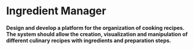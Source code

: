 <h1>Ingredient Manager</h1>

<h4>Design and develop a platform for the organization of cooking recipes. The system should allow the creation, visualization and
manipulation of different culinary recipes with ingredients and preparation steps.</h4>
